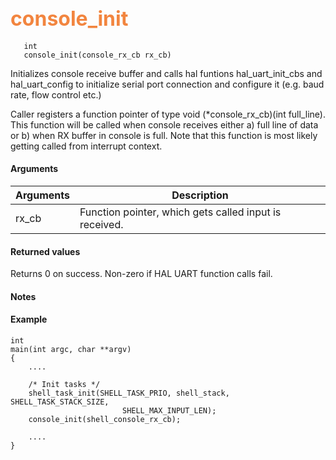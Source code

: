 ## <font color="#F2853F" style="font-size:24pt"> console_init </font>

```no-highlight
   int
   console_init(console_rx_cb rx_cb)
```

  Initializes console receive buffer and calls hal funtions hal_uart_init_cbs and hal_uart_config to initialize serial port connection and configure it (e.g. baud rate, flow control etc.)

Caller registers a function pointer of type void (*console_rx_cb)(int full_line). This function will be called when console receives either a) full line of data or b) when RX buffer in console is full. Note that this function is most likely getting called from interrupt context.

#### Arguments

| Arguments | Description |
|-----------|-------------|
| rx_cb | Function pointer, which gets called input is received.  |

#### Returned values

Returns 0 on success.
Non-zero if HAL UART function calls fail.

#### Notes


#### Example

```no-highlight
int
main(int argc, char **argv)
{
    ....

    /* Init tasks */
    shell_task_init(SHELL_TASK_PRIO, shell_stack, SHELL_TASK_STACK_SIZE,
                         SHELL_MAX_INPUT_LEN);
    console_init(shell_console_rx_cb);

    ....
}
```
